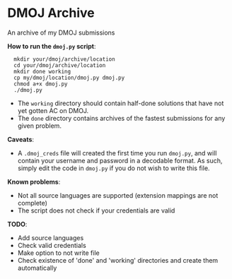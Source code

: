 # DMOJ Archive
An archive of my DMOJ submissions

**How to run the `dmoj.py` script**:
```
  mkdir your/dmoj/archive/location
  cd your/dmoj/archive/location
  mkdir done working
  cp my/dmoj/location/dmoj.py dmoj.py
  chmod a+x dmoj.py
  ./dmoj.py
```

- The `working` directory should contain half-done solutions that have not yet gotten AC on DMOJ.
- The `done` directory contains archives of the fastest submissions for any given problem.

**Caveats**:
- A `.dmoj_creds` file will created the first time you run `dmoj.py`, and will contain your username and password
in a decodable format. As such, simply edit the code in `dmoj.py` if you do not wish to write this file.

**Known problems**:
- Not all source languages are supported (extension mappings are not complete)
- The script does not check if your credentials are valid

**TODO**:
- Add source languages
- Check valid credentials
- Make option to not write file
- Check existence of 'done' and 'working' directories and create them automatically
